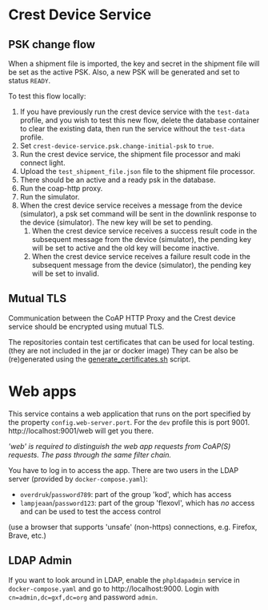 <!--
SPDX-FileCopyrightText: Copyright Contributors to the GXF project

SPDX-License-Identifier: Apache-2.0
-->
# Crest Device Service

## PSK change flow

When a shipment file is imported, the key and secret in the shipment file will be set as the active
PSK.
Also, a new PSK will be generated and set to status `READY`.

To test this flow locally:

1. If you have previously run the crest device service with the `test-data` profile, and you wish to
   test this new flow, delete the database container to clear the existing data, then run the
   service without the `test-data` profile.
2. Set `crest-device-service.psk.change-initial-psk` to `true`.
3. Run the crest device service, the shipment file processor and maki connect light.
4. Upload the `test_shipment_file.json` file to the shipment file processor.
5. There should be an active and a ready psk in the database.
6. Run the coap-http proxy.
7. Run the simulator.
8. When the crest device service receives a message from the device (simulator), a psk set command will be sent in the downlink response to the device (simulator). The new key will be set to pending.
    1. When the crest device service receives a success result code in the subsequent message from the device (simulator), the pending key will be set to active and the old key will become inactive.
    2. When the crest device service receives a failure result code in the subsequent message from the device (simulator), the pending key will be set to invalid.


## Mutual TLS
Communication between the CoAP HTTP Proxy and the Crest device service should be encrypted using mutual TLS.

The repositories contain test certificates that can be used for local testing. (they are not included in the jar or docker image)
They can be also be (re)generated using the [generate_certificates.sh](scripts/generate_certificates.sh) script.

# Web apps
This service contains a web application that runs on the port specified by the property `config.web-server.port`.
For the `dev` profile this is port 9001. http://localhost:9001/web will get you there.

_'web' is required to distinguish the web app requests from CoAP(S) requests. The pass through the same filter chain._


You have to log in to access the app. There are two users in the LDAP server (provided by `docker-compose.yaml`):
- `overdruk`/`password789`: part of the group 'kod', which has access
- `lampjeaan`/`password123`: part of the group 'flexovl', which has _no_ access and can be used to test the access control

(use a browser that supports 'unsafe' (non-https) connections, e.g. Firefox, Brave, etc.)

## LDAP Admin
If you want to look around in LDAP, enable the `phpldapadmin` service in `docker-compose.yaml` and go to http://localhost:9000.
Login with `cn=admin,dc=gxf,dc=org` and password `admin`.
